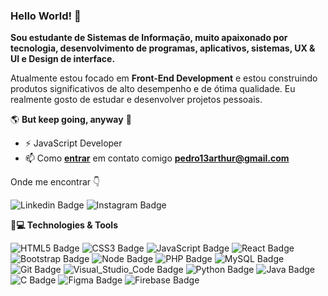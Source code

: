 ### Hello World! 👋

**Sou estudante de Sistemas de Informação, muito apaixonado por tecnologia, desenvolvimento de programas, aplicativos, sistemas, UX & UI e Design de interface.**

Atualmente estou focado em **Front-End Development** e estou construindo produtos significativos de alto desempenho e de ótima qualidade. Eu realmente gosto de estudar e desenvolver projetos pessoais.

🌎 **But keep going, anyway** 🧠

- ⚡ JavaScript Developer
- 📫 Como **[entrar](mailto:pedro13arthur@gmail.com)** em contato comigo **[pedro13arthur@gmail.com](mailto:pedro13arthur@gmail.com)**

Onde me encontrar  👇
 
![Linkedin Badge](https://img.shields.io/badge/LinkedIn-0077B5?style=for-the-badge&logo=linkedin&logoColor=white&link=https://www.linkedin.com/in/pedro-arthur-74b0b91a2/) ![Instagram Badge](https://img.shields.io/badge/Instagram-E4405F?style=for-the-badge&logo=instagram&logoColor=white&link=https://www.instagram.com/pedroh.arthur/)

**🚀💻 Technologies & Tools**

![HTML5 Badge](https://img.shields.io/badge/HTML5-E34F26?style=for-the-badge&logo=html5&logoColor=white)  ![CSS3 Badge](https://img.shields.io/badge/CSS3-1572B6?style=for-the-badge&logo=css3&logoColor=white) ![JavaScript Badge](https://img.shields.io/badge/JavaScript-F7DF1E?style=for-the-badge&logo=javascript&logoColor=black) ![React Badge](https://img.shields.io/badge/React-20232A?style=for-the-badge&logo=react&logoColor=61DAFB) ![Bootstrap Badge](https://img.shields.io/badge/Bootstrap-563D7C?style=for-the-badge&logo=bootstrap&logoColor=white) ![Node Badge](https://img.shields.io/badge/Node.js-43853D?style=for-the-badge&logo=node.js&logoColor=white) ![PHP Badge](https://img.shields.io/badge/PHP-777BB4?style=for-the-badge&logo=php&logoColor=white) ![MySQL Badge](https://img.shields.io/badge/MySQL-00000F?style=for-the-badge&logo=mysql&logoColor=white) ![Git Badge](https://img.shields.io/badge/Git-F05032?style=for-the-badge&logo=git&logoColor=white) ![Visual_Studio_Code Badge](https://img.shields.io/badge/Visual_Studio_Code-0078D4?style=for-the-badge&logo=visual%20studio%20code&logoColor=white) ![Python Badge](https://img.shields.io/badge/Python-F7CB3F?style=for-the-badge&logo=python&logoColor=white) ![Java Badge](https://img.shields.io/badge/Java-DB1D1E?style=for-the-badge&logo=java&logoColor=white) ![C Badge](https://img.shields.io/badge/C-3949A9?style=for-the-badge&logo=c&logoColor=white) ![Figma Badge](https://img.shields.io/badge/Figma-2C2C35?style=for-the-badge&logo=figma&logoColor=EA4C1D) ![Firebase Badge](https://img.shields.io/badge/Firebase-0396DE?style=for-the-badge&logo=firebase&logoColor=F7C62F) 
